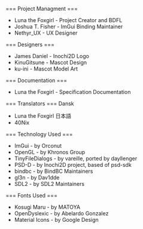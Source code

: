 === Project Managment ===
 * Luna the Foxgirl - Project Creator and BDFL
 * Joshua T. Fisher - ImGui Binding Maintainer
 * Nethyr_UX        - UX Designer

=== Designers ===
 * James Daniel - Inochi2D Logo
 * KinuGitsune  - Mascot Design
 * ku-ini       - Mascot Model Art

=== Documentation ===
 * Luna the Foxgirl - Specification Documentation

=== Translators ===
Dansk
 * Luna the Foxgirl
日本語
 * 40Nix

=== Technology Used ===
 * ImGui           - by Orconut
 * OpenGL          - by Khronos Group
 * TinyFileDialogs - by vareille, ported by dayllenger
 * PSD-D           - by Inochi2D project, based of psd-sdk
 * bindbc          - by BindBC Maintainers
 * gl3n            - by Dav1dde
 * SDL2            - by SDL2 Maintainers

=== Fonts Used ===
 * Kosugi Maru     - by MATOYA
 * OpenDyslexic    - by Abelardo Gonzalez
 * Material Icons  - by Google Design